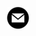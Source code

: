 <a href="mailto:info@pmelectricalsolutions.co.uk">
<img 
    style="display: block; 
           margin-left: auto;
           margin-right: auto;
           width: 10%;"
    src="./img/mail.svg" 
    alt="E-Mail">
</img>
</a>
